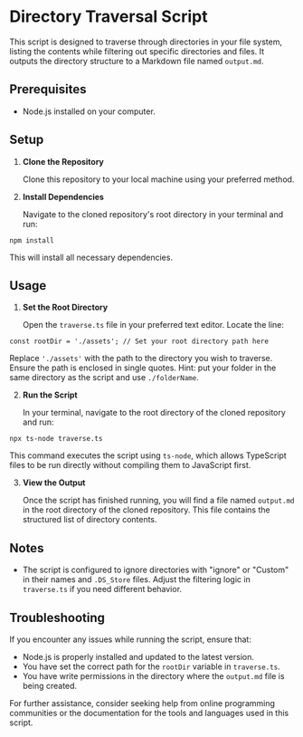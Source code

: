 # Directory Traversal Script

This script is designed to traverse through directories in your file system, listing the contents while filtering out specific directories and files. It outputs the directory structure to a Markdown file named `output.md`.

## Prerequisites

- Node.js installed on your computer.

## Setup

1. **Clone the Repository**

   Clone this repository to your local machine using your preferred method.

2. **Install Dependencies**

   Navigate to the cloned repository's root directory in your terminal and run:

  `npm install`

   This will install all necessary dependencies.

## Usage

1. **Set the Root Directory**

   Open the `traverse.ts` file in your preferred text editor. Locate the line:

  `const rootDir = './assets'; // Set your root directory path here`

   Replace `'./assets'` with the path to the directory you wish to traverse. Ensure the path is enclosed in single quotes. 
   Hint: put your folder in the same directory as the script and use `./folderName`.

2. **Run the Script**

   In your terminal, navigate to the root directory of the cloned repository and run:

  `npx ts-node traverse.ts`

   This command executes the script using `ts-node`, which allows TypeScript files to be run directly without compiling them to JavaScript first.

3. **View the Output**

   Once the script has finished running, you will find a file named `output.md` in the root directory of the cloned repository. This file contains the structured list of directory contents.

## Notes

- The script is configured to ignore directories with "ignore" or "Custom" in their names and `.DS_Store` files. Adjust the filtering logic in `traverse.ts` if you need different behavior.

## Troubleshooting

If you encounter any issues while running the script, ensure that:

- Node.js is properly installed and updated to the latest version.
- You have set the correct path for the `rootDir` variable in `traverse.ts`.
- You have write permissions in the directory where the `output.md` file is being created.

For further assistance, consider seeking help from online programming communities or the documentation for the tools and languages used in this script.